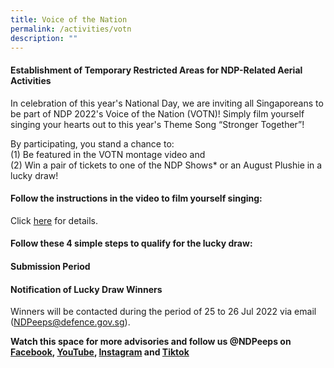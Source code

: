 ```yaml
---
title: Voice of the Nation
permalink: /activities/votn
description: ""
---
```

#### Establishment of Temporary Restricted Areas for NDP-Related Aerial Activities
       
In celebration of this year's National Day, we are inviting all Singaporeans to be part of NDP 2022's Voice of the Nation (VOTN)! Simply film yourself singing your hearts out to this year's Theme Song “Stronger Together”!

By participating, you stand a chance to: 
<br>(1) Be featured in the VOTN montage video and 
<br>(2) Win a pair of tickets to one of the NDP Shows* or an August Plushie in a lucky draw!

#### Follow the instructions in the video to film yourself singing:

Click <a href="/files/News%20Release%20-%20Establishment%20of%20Temporary%20Restricted%20Area%20for%20NDP-related%20Aerial%20Activities.pdf" target="_blank">here</a> for details.

#### Follow these 4 simple steps to qualify for the lucky draw:


#### Submission Period


#### Notification of Lucky Draw Winners 

Winners will be contacted during the period of 25 to 26 Jul 2022 via email ([NDPeeps@defence.gov.sg](#)).

**Watch this space for more advisories and follow us @NDPeeps on [Facebook](https://www.facebook.com/NDPeeps), [YouTube](https://www.youtube.com/user/NDPeeps), [Instagram](https://www.instagram.com/ndpeeps/?hl=en) and [Tiktok](https://www.tiktok.com/@ndpeeps?lang=en)**